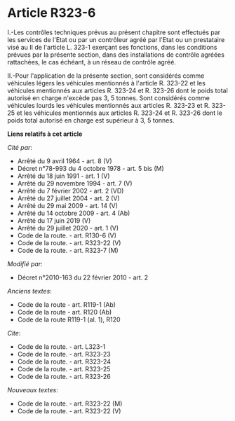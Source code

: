 # Article R323-6

I.-Les contrôles techniques prévus au présent chapitre sont effectués par les services de l'Etat ou par un contrôleur agréé
par l'Etat ou un prestataire visé au II de l'article L. 323-1 exerçant ses fonctions, dans les conditions prévues par la
présente section, dans des installations de contrôle agréées rattachées, le cas échéant, à un réseau de contrôle agréé. 

II.-Pour l'application de la présente section, sont considérés comme véhicules légers les véhicules mentionnés à l'article R.
323-22 et les véhicules mentionnés aux articles R. 323-24 et R. 323-26 dont le poids total autorisé en charge n'excède pas 3,
5 tonnes. Sont considérés comme véhicules lourds les véhicules mentionnés aux articles R. 323-23 et R. 323-25 et les
véhicules mentionnés aux articles R. 323-24 et R. 323-26 dont le poids total autorisé en charge est supérieur à 3, 5 tonnes.

**Liens relatifs à cet article**

_Cité par_:

  - Arrêté du 9 avril 1964 - art. 8 (V)
  - Décret n°78-993 du 4 octobre 1978 - art. 5 bis (M)
  - Arrêté du 18 juin 1991 - art. 1 (V)
  - Arrêté du 29 novembre 1994 - art. 7 (V)
  - Arrêté du 7 février 2002 - art. 2 (VD)
  - Arrêté du 27 juillet 2004 - art. 2 (V)
  - Arrêté du 29 mai 2009 - art. 14 (V)
  - Arrêté du 14 octobre 2009 - art. 4 (Ab)
  - Arrêté du 17 juin 2019 (V)
  - Arrêté du 29 juillet 2020 - art. 1 (V)
  - Code de la route. - art. R130-6 (V)
  - Code de la route. - art. R323-22 (V)
  - Code de la route. - art. R323-7 (M)

_Modifié par_:

  - Décret n°2010-163 du 22 février 2010 - art. 2

_Anciens textes_:

  - Code de la route - art. R119-1 (Ab)
  - Code de la route - art. R120 (Ab)
  - Code de la route R119-1 (al. 1), R120

_Cite_:

  - Code de la route. - art. L323-1
  - Code de la route. - art. R323-23
  - Code de la route. - art. R323-24
  - Code de la route. - art. R323-25
  - Code de la route. - art. R323-26

_Nouveaux textes_:

  - Code de la route. - art. R323-22 (M)
  - Code de la route. - art. R323-22 (V)
